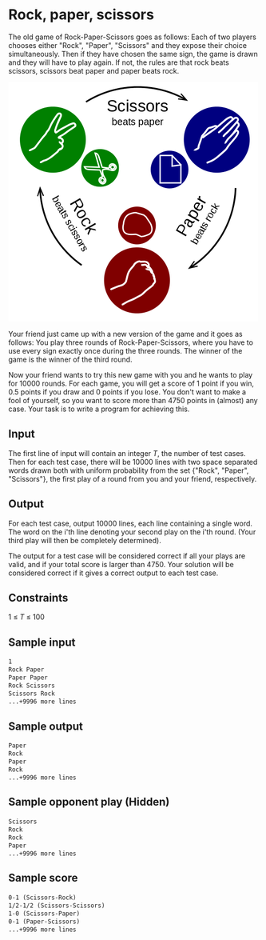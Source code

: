 # Rock, paper, scissors

The old game of Rock-Paper-Scissors goes as follows:  Each of two players chooses either "Rock", "Paper", "Scissors" and they expose their choice simultaneously.
Then if they have chosen the same sign, the game is drawn and they will have to play again.
If not, the rules are that rock beats scissors, scissors beat paper and paper beats rock.

![](../images/rps.png)

Your friend just came up with a new version of the game and it goes as follows:  You play three rounds of Rock-Paper-Scissors, where you have to use every sign exactly once during the three rounds.
The winner of the game is the winner of the third round.  

Now your friend wants to try this new game with you and he wants to play for 10000 rounds.
For each game, you will get a score of 1 point if you win, 0.5 points if you draw and 0 points if you lose.
You don't want to make a fool of yourself, so you want to score more than 4750 points in (almost) any case.
Your task is to write a program for achieving this.

## Input
The first line of input will contain an integer _T_, the number of test cases.
Then for each test case, there will be 10000 lines with two space separated words drawn both with uniform probability from the set {"Rock", "Paper", "Scissors"}, the first play of a round from you and your friend, respectively.

## Output
For each test case, output 10000 lines, each line containing a single word.
The word on the i'th line denoting your second play on the i'th round.
(Your third play will then be completely determined).

The output for a test case will be considered correct if all your plays are valid, and if your total score is larger than 4750.
Your solution will be considered correct if it gives a correct output to each test case. 

## Constraints
1 &le; _T_ &le; 100

## Sample input
```
1  
Rock Paper  
Paper Paper  
Rock Scissors  
Scissors Rock  
...+9996 more lines  
```

## Sample output
```
Paper  
Rock  
Paper  
Rock  
...+9996 more lines  
```

## Sample opponent play (Hidden)
```
Scissors  
Rock  
Rock  
Paper  
...+9996 more lines  
```

## Sample score
```
0-1 (Scissors-Rock)  
1/2-1/2 (Scissors-Scissors)  
1-0 (Scissors-Paper)  
0-1 (Paper-Scissors)  
...+9996 more lines   
```
